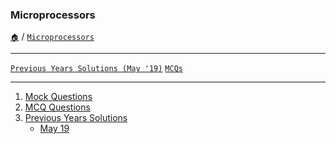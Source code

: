 ### Microprocessors

[`🏠`](/) / [`Microprocessors`](/mp/)
 
<hr />

[`Previous Years Solutions (May '19)`](/mp/previous-years/may-19/) [`MCQs`](/mp/mcqs/)

<hr />

1. [Mock Questions](/mp/mock/)
2. [MCQ Questions](/mp/mcqs/)
3. [Previous Years Solutions](/mp/previous-years/)
    * [May 19](/mp/previous-years/may-19/)

